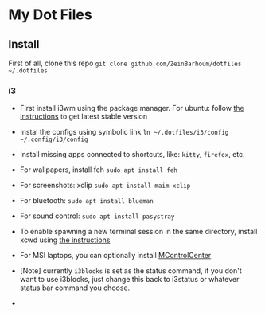 # My Dot Files
## Install
First of all, clone this repo `git clone github.com/ZeinBarhoum/dotfiles ~/.dotfiles`
### i3
- First install i3wm using the package manager. For ubuntu: follow [the instructions](https://i3wm.org/docs/repositories.html) to get latest stable version
- Instal the configs using symbolic link `ln ~/.dotfiles/i3/config ~/.config/i3/config`
- Install missing apps connected to shortcuts, like: `kitty`, `firefox`, etc.
- For wallpapers, install feh `sudo apt install feh`
- For screenshots:  xclip `sudo apt install maim xclip`
- For bluetooth:  `sudo apt install blueman`
- For sound control: `sudo apt install pasystray`
- To enable spawning a new terminal session in the same directory, install xcwd using [the instructions ](https://github.com/schischi/xcwd)
- For MSI laptops, you can optionally install [MControlCenter](https://github.com/dmitry-s93/MControlCenter)
- [Note] currently `i3blocks` is set as the status command, if you don't want to use i3blocks, just change this back to i3status or whatever status bar command you choose.

- 
